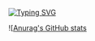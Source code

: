 [![Typing SVG](https://readme-typing-svg.demolab.com?font=Delius&pause=1000&color=F77BBA&background=FFFFFF00&width=435&lines=Welcome+to+Jungho's+GitHub)](https://git.io/typing-svg)


![[Anurag's GitHub stats](https://github-readme-stats.vercel.app/api?username=jungho&theme=dark&show_icons=true)
